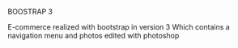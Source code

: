 BOOSTRAP 3

E-commerce realized with bootstrap in version 3
Which contains a navigation menu and photos edited with photoshop
